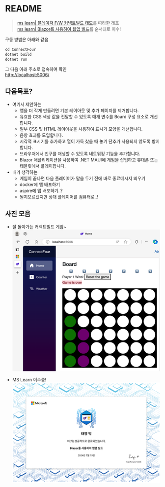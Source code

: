 # README

> [ms learn| 블레이저 F/W 커넥트빌드 데모](https://learn.microsoft.com/ko-kr/training/modules/dotnet-connect-four/)를 따라한 레포  
> [ms learn| Blazor를 사용하여 웹앱 빌드](https://learn.microsoft.com/ko-kr/training/paths/build-web-apps-with-blazor/)를 순서대로 이수!


구동 방법은 아래와 같음
```shell
cd ConnectFour
dotnet build
dotnet run
```
  
그 다음 아래 주소로 접속하여 확인  
[http://localhost:5006/](http://localhost:5006/)


## 다음목표?
- 여기서 제안하는
  - 앱을 더 작게 만들려면 기본 레이아웃 및 추가 페이지를 제거합니다.
  - 유효한 CSS 색상 값을 전달할 수 있도록 매개 변수를 Board 구성 요소로 개선합니다.
  - 일부 CSS 및 HTML 레이아웃을 사용하여 표시기 모양을 개선합니다.
  - 음향 효과를 도입합니다.
  - 시각적 표시기를 추가하고 열이 가득 찼을 때 놓기 단추가 사용되지 않도록 방지합니다.
  - 브라우저에서 친구를 재생할 수 있도록 네트워킹 기능을 추가합니다.
  - Blazor 애플리케이션을 사용하여 .NET MAUI에 게임을 삽입하고 휴대폰 또는 태블릿에서 플레이합니다.
- 내가 생각하는
  - 게임이 끝나면 다음 플레이어가 말을 두기 전에 바로 종료메시지 띄우기
  - docker에 앱 배포하기
  - aspire에 앱 배포하기..?
  - 될지모르겠지만 상대 플레이어를 컴퓨터로..!


## 사진 모음

- 잘 돌아가는 커넥트빌드 게임~
![](BoardImage.png)


- MS Learn 이수증!
![](MSLearnImage.png)
